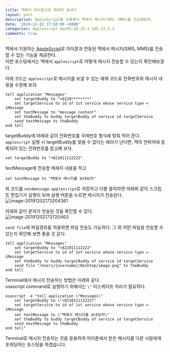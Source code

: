 ```yaml
---
title: 맥에서 아이폰으로 메세지 보내기
layout: post
description: AppleScript를 이용해서 맥에서 메시지(SMS, MMS)를 전송해보자.
date: '2019-12-02 17:50:00 +0000'
categories: AppleScript macOS-10.15.1 iOS-13.2.3
comments: true
---
```


맥에서 지원하는 [AppleScript]([https://ko.wikipedia.org/wiki/%EC%95%A0%ED%94%8C%EC%8A%A4%ED%81%AC%EB%A6%BD%ED%8A%B8](https://ko.wikipedia.org/wiki/애플스크립트))로 아이폰과 연동된 맥에서 메시지(SMS, MMS)를 전송할 수 있는 기능을 제공한다.  
이번 포스팅에서는 맥에서 `applescript`로 어떻게 메시지 전송할 수 있는지 확인해보겠다.  

아래 코드는 `applescript`로 메시지를 보낼 수 있는 예제 코드로 전화번호와 메시지 내용을 수정해 보자.

```applescript
tell application "Messages"
	set targetBuddy to "+8210********"
	set targetService to id of 1st service whose service type = iMessage
	set textMessage to "message content"
	set theBuddy to buddy targetBuddy of service id targetService
	send textMessage to theBuddy
end tell
```

targetBuddy에 아래와 같이 전화번호를 국제번호 형식에 맞춰 적어 준다.  
`applescript` 실행 시 targetBuddy를 찾을 수 없다는 에러가 난다면, 맥의 연락처에 등록되어 있는 전화번호를 참고해 보자.
```applescript
set targetBuddy to "+821011112222"
```

textMessage에 전송할 메세지 내용을 적고
```applescript
set textMessage to "맥에서 메시지를 보내보자"
```

위 코드를 `sendmessage.applescript`로 저장하고 더블 클릭하면 아래와 같이 스크립트 편집기가 실행이 되며 실행 버튼을 누르면 메시지가 전송된다.
![image-20191202173204361](http://dogfootdev.github.io/assets/image/posts/2019-12-02-applescript-send-message/image-20191202173204361.png)

아래와 같이 문자가 전송된 것을 확인할 수 있다.  
![image-20191202173720463](http://dogfootdev.github.io/assets/image/posts/2019-12-02-applescript-send-message/image-20191202173720463.png)

`send file`에 파일경로를 적용하면 파일 전송도 가능하다.
그 외 어떤 파일을 전송할 수 있는지 확인해 보면 좋을 것 같다.
```applescript
tell application "Messages"
	set targetBuddy to "+821011112222"
	set targetService to id of 1st service whose service type = iMessage
	set theBuddy to buddy targetBuddy of service id targetService
	send file "/Users/{username}/Desktop/image.png" to theBuddy
end tell
```

Terminal에서 메시지 전송하는 방법은 아래와 같다.  
osascript command로 실행하기 위해서는 `\"` 이스케이프 처리가 필요하다.

```applescript
osascript -e "tell application \"Messages\"
	set targetBuddy to \"+821011112222\"
	set targetService to id of 1st service whose service type = iMessage
	set textMessage to \"맥에서 메시지를 보내보자\"
	set theBuddy to buddy targetBuddy of service id targetService
	send textMessage to theBuddy
end tell"
```

Terminal로 메시지 전송하는 것을 응용하여 아이폰에서 받은 메시지를 다른 사람에게 포워딩하는 포스팅을 하겠습니다.
<br><br>
